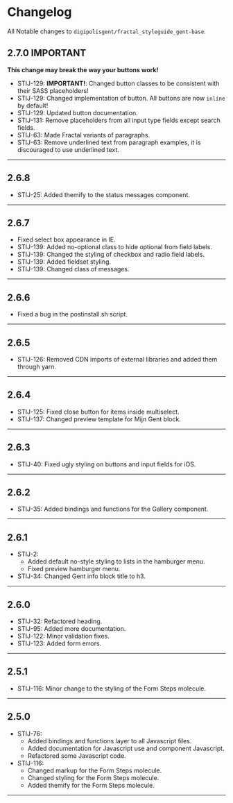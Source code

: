 # Changelog
All Notable changes to `digipolisgent/fractal_styleguide_gent-base`.

## 2.7.0 IMPORTANT
**This change may break the way your buttons work!**

* STIJ-129: **IMPORTANT!**: Changed button classes to be consistent with their SASS placeholders!
* STIJ-129: Changed implementation of button. All buttons are now `inline` by default!
* STIJ-129: Updated button documentation.
* STIJ-131: Remove placeholders from all input type fields except search fields.
* STIJ-63: Made Fractal variants of paragraphs.
* STIJ-63: Remove underlined text from paragraph examples, 
           it is discouraged to use underlined text.

***

## 2.6.8
* STIJ-25: Added themify to the status messages component.

***

## 2.6.7
* Fixed select box appearance in IE.
* STIJ-139: Added no-optional class to hide optional from field labels.
* STIJ-139: Changed the styling of checkbox and radio field labels.
* STIJ-139: Added fieldset styling.
* STIJ-139: Changed class of messages.

***

## 2.6.6
* Fixed a bug in the postinstall.sh script.

***

## 2.6.5
* STIJ-126: Removed CDN imports of external libraries and added them through yarn.

***

## 2.6.4
* STIJ-125: Fixed close button for items inside multiselect.
* STIJ-137: Changed preview template for Mijn Gent block.

***

## 2.6.3
* STIJ-40: Fixed ugly styling on buttons and input fields for iOS.

***

## 2.6.2
* STIJ-35: Added bindings and functions for the Gallery component.

***

## 2.6.1
* STIJ-2: 
    * Added default no-style styling to lists in the hamburger menu.
    * Fixed preview hamburger menu.
* STIJ-34: Changed Gent info block title to h3.

***

## 2.6.0
* STIJ-32: Refactored heading.
* STIJ-95: Added more documentation.
* STIJ-122: Minor validation fixes.
* STIJ-123: Added form errors.

***

## 2.5.1
* STIJ-116: Minor change to the styling of the Form Steps molecule.

***

## 2.5.0 
* STIJ-76: 
    * Added bindings and functions layer to all Javascript files.
    * Added documentation for Javascript use and component Javascript. 
    * Refactored some Javascript code.
* STIJ-116: 
    * Changed markup for the Form Steps molecule.
    * Changed styling for the Form Steps molecule.
    * Added themify for the Form Steps molecule.    

***
